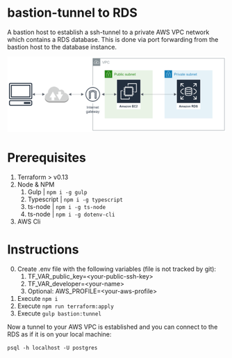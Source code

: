 # bastion-tunnel to RDS
A bastion host to establish a ssh-tunnel to a private AWS VPC network which contains a RDS database. This is done via port forwarding from the bastion host to the database instance.

![Architecture overview](docs/bastion-tunnel.png)

# Prerequisites
1. Terraform > v0.13
2. Node & NPM
    1. Gulp | ```npm i -g gulp```
    2. Typescript | ```npm i -g typescript```
    3. ts-node | ```npm i -g ts-node```
    4. ts-node | ```npm i -g dotenv-cli```
3. AWS Cli

# Instructions
0. Create .env file with the following variables (file is not tracked by git):
    1. TF_VAR_public_key=\<your-public-ssh-key>
    2. TF_VAR_developer=\<your-name>
    3. Optional: AWS_PROFILE=\<your-aws-profile>
2. Execute ```npm i```
3. Execute ```npm run terraform:apply```
4. Execute ```gulp bastion:tunnel```

Now a tunnel to your AWS VPC is established and you can connect to the RDS as if it is on your local machine:

    psql -h localhost -U postgres